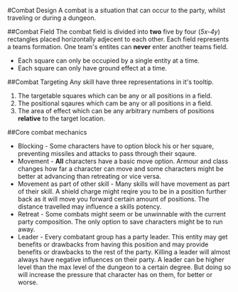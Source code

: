 #Combat Design
A combat is a situation that can occur to the party, whilst traveling or during a dungeon. 

##Combat Field
The combat field is divided into **two** five by four (*5x-4y*) rectangles placed horizontally adjecent to each other. Each field represents a teams formation. One team's entites can **never** enter another teams field. 
- Each square can only be occupied by a single entity at a time.
- Each square can only have ground effect at a time.

##Combat Targeting
Any skill have three representations in it's tooltip. 

1. The targetable squares which can be any or all positions in a field.
2. The positional sqaures which cam be any or all positions in a field.
3. The area of effect which can be any arbitrary numbers of positions **relative** to the target location. 

##Core combat mechanics
- Blocking - Some characters have to option block his or her square, preventing missiles and attacks to pass through their sqaure.
- Movement - **All** characters have a basic move option. Armour and class changes how far a character can move and some characters might be better at advancing than retreating or vice versa. 
- Movement as part of other skill - Many skills will have movement as part of their skill. A shield charge might reqire you to be in a position further back as it will move you forward certain amount of positions. The distance travelled may influence a skills potency.
- Retreat - Some combats might seem or be unwinnable with the current party composition. The only option to save characters might be to run away. 
- Leader - Every combatant group has a party leader. This entity may get benefits or drawbacks from having this position and may provide benefits or drawbacks to the rest of the party. Killing a leader will almost always have negative influences on their party. A leader can be higher level than the max level of the dungeon to a certain degree. But doing so will increase the pressure that character has on them, for better or worse.

